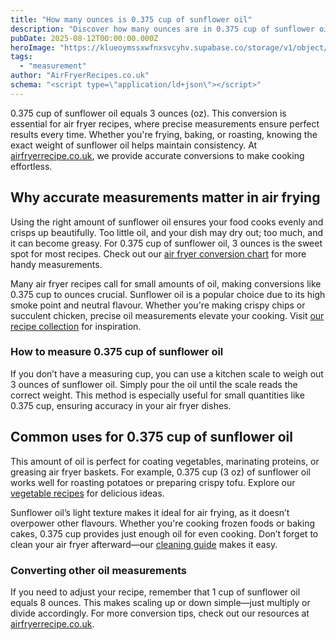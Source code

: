 ```yaml
---
title: "How many ounces is 0.375 cup of sunflower oil"
description: "Discover how many ounces are in 0.375 cup of sunflower oil with our easy conversion guide—perfect for air fryer recipes and precise cooking."
pubDate: 2025-08-12T00:00:00.000Z
heroImage: "https://klueoymssxwfnxsvcyhv.supabase.co/storage/v1/object/public/md/how-many-ounces-is-0-375-cup-sunflower-oil-fc07e623.webp"
tags:
  - "measurement"
author: "AirFryerRecipes.co.uk"
schema: "<script type=\"application/ld+json\"></script>"
---
```


<p>0.375 cup of sunflower oil equals 3 ounces (oz). This conversion is essential for air fryer recipes, where precise measurements ensure perfect results every time. Whether you're frying, baking, or roasting, knowing the exact weight of sunflower oil helps maintain consistency. At <a href=https://www.airfryerrecipe.co.uk>airfryerrecipe.co.uk</a>, we provide accurate conversions to make cooking effortless.</p>  

<h2>Why accurate measurements matter in air frying</h2>  
<p>Using the right amount of sunflower oil ensures your food cooks evenly and crisps up beautifully. Too little oil, and your dish may dry out; too much, and it can become greasy. For 0.375 cup of sunflower oil, 3 ounces is the sweet spot for most recipes. Check out our <a href=https://www.airfryerrecipe.co.uk/air-fryer-conversion-chart>air fryer conversion chart</a> for more handy measurements.</p>  

<p>Many air fryer recipes call for small amounts of oil, making conversions like 0.375 cup to ounces crucial. Sunflower oil is a popular choice due to its high smoke point and neutral flavour. Whether you're making crispy chips or succulent chicken, precise oil measurements elevate your cooking. Visit <a href=https://www.airfryerrecipe.co.uk/recipes>our recipe collection</a> for inspiration.</p>  

<h3>How to measure 0.375 cup of sunflower oil</h3>  
<p>If you don’t have a measuring cup, you can use a kitchen scale to weigh out 3 ounces of sunflower oil. Simply pour the oil until the scale reads the correct weight. This method is especially useful for small quantities like 0.375 cup, ensuring accuracy in your air fryer dishes.</p>  

<h2>Common uses for 0.375 cup of sunflower oil</h2>  
<p>This amount of oil is perfect for coating vegetables, marinating proteins, or greasing air fryer baskets. For example, 0.375 cup (3 oz) of sunflower oil works well for roasting potatoes or preparing crispy tofu. Explore our <a href=https://www.airfryerrecipe.co.uk/recipe-category/vegetables>vegetable recipes</a> for delicious ideas.</p>  

<p>Sunflower oil’s light texture makes it ideal for air frying, as it doesn’t overpower other flavours. Whether you're cooking frozen foods or baking cakes, 0.375 cup provides just enough oil for even cooking. Don’t forget to clean your air fryer afterward—our <a href=https://www.airfryerrecipe.co.uk/air-fryer-cleaner>cleaning guide</a> makes it easy.</p>  

<h3>Converting other oil measurements</h3>  
<p>If you need to adjust your recipe, remember that 1 cup of sunflower oil equals 8 ounces. This makes scaling up or down simple—just multiply or divide accordingly. For more conversion tips, check out our resources at <a href=https://www.airfryerrecipe.co.uk>airfryerrecipe.co.uk</a>.</p>